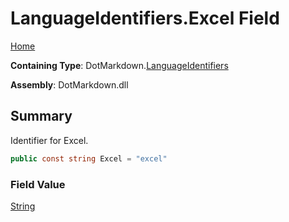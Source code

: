# LanguageIdentifiers\.Excel Field

[Home](../../../README.md)

**Containing Type**: DotMarkdown\.[LanguageIdentifiers](../README.md)

**Assembly**: DotMarkdown\.dll

## Summary

Identifier for Excel\.

```csharp
public const string Excel = "excel"
```

### Field Value

[String](https://docs.microsoft.com/en-us/dotnet/api/system.string)

